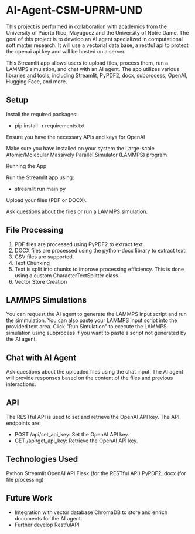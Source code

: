 # AI-Agent-CSM-UPRM-UND

This project is performed in collaboration with academics from the University of Puerto Rico, Mayaguez and the University of Notre Dame. The goal of this project is to develop an AI agent specialized in computational soft matter research. It will use a vectorial data base, a restful api to protect the openai api key and will be hosted on a server.

This Streamlit app allows users to upload files, process them, run a LAMMPS simulation, and chat with an AI agent. The app utilizes various libraries and tools, including Streamlit, PyPDF2, docx, subprocess, OpenAI, Hugging Face, and more.

## Setup

Install the required packages: 
  - pip install -r requirements.txt

Ensure you have the necessary APIs and keys for OpenAI

Make sure you have installed on your system the Large-scale Atomic/Molecular Massively Parallel Simulator (LAMMPS) program

Running the App

Run the Streamlit app using: 
-   streamlit run main.py

Upload your files (PDF or DOCX).

Ask questions about the files or run a LAMMPS simulation.

## File Processing

1. PDF files are processed using PyPDF2 to extract text.
2. DOCX files are processed using the python-docx library to extract text.
3. CSV files are supported.
4. Text Chunking
5. Text is split into chunks to improve processing efficiency. This is done using a custom CharacterTextSplitter class.
6. Vector Store Creation

## LAMMPS Simulations

You can request the AI agent to generate the LAMMPS input script and run the simmulation.
You can also paste your LAMMPS input script into the provided text area.
Click "Run Simulation" to execute the LAMMPS simulation using subprocess if you want to paste a script not generated by the AI agent.

## Chat with AI Agent

Ask questions about the uploaded files using the chat input.
The AI agent will provide responses based on the content of the files and previous interactions.

## API

The RESTful API is used to set and retrieve the OpenAI API key. The API endpoints are:
- POST /api/set_api_key: Set the OpenAI API key.
- GET /api/get_api_key: Retrieve the OpenAI API key.

## Technologies Used

Python
Streamlit
OpenAI API
Flask (for the RESTful API)
PyPDF2, docx (for file processing)

## Future Work

- Integration with vector database ChromaDB to store and enrich documents for the AI agent.
- Further develop RestfulAPI


  
